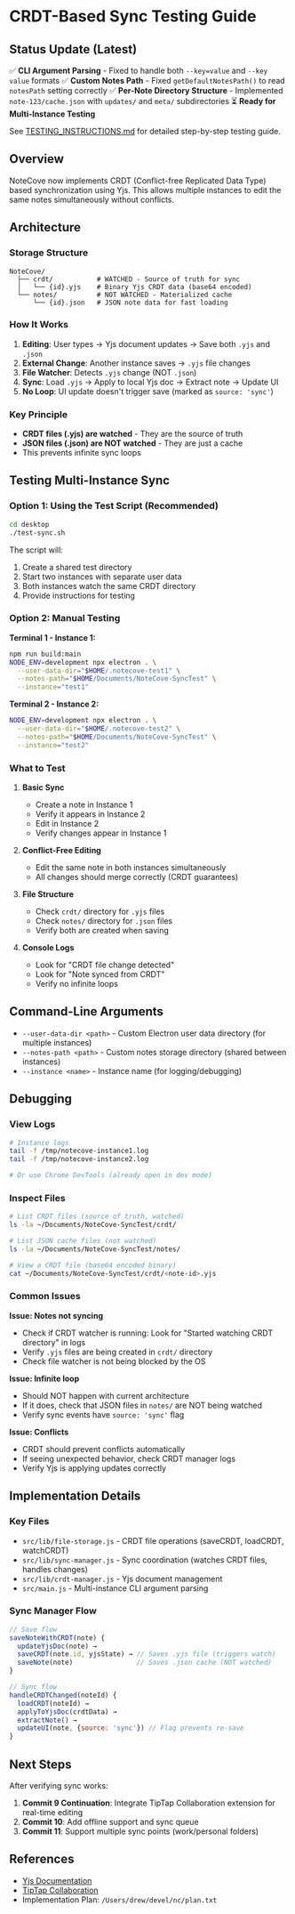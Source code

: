 # CRDT-Based Sync Testing Guide

## Status Update (Latest)

✅ **CLI Argument Parsing** - Fixed to handle both `--key=value` and `--key value` formats
✅ **Custom Notes Path** - Fixed `getDefaultNotesPath()` to read `notesPath` setting correctly
✅ **Per-Note Directory Structure** - Implemented `note-123/cache.json` with `updates/` and `meta/` subdirectories
⏳ **Ready for Multi-Instance Testing**

See [TESTING_INSTRUCTIONS.md](./TESTING_INSTRUCTIONS.md) for detailed step-by-step testing guide.

## Overview

NoteCove now implements CRDT (Conflict-free Replicated Data Type) based synchronization using Yjs. This allows multiple instances to edit the same notes simultaneously without conflicts.

## Architecture

### Storage Structure

```
NoteCove/
  ├── crdt/           # WATCHED - Source of truth for sync
  │   └── {id}.yjs    # Binary Yjs CRDT data (base64 encoded)
  └── notes/          # NOT WATCHED - Materialized cache
      └── {id}.json   # JSON note data for fast loading
```

### How It Works

1. **Editing**: User types → Yjs document updates → Save both `.yjs` and `.json`
2. **External Change**: Another instance saves → `.yjs` file changes
3. **File Watcher**: Detects `.yjs` change (NOT `.json`)
4. **Sync**: Load `.yjs` → Apply to local Yjs doc → Extract note → Update UI
5. **No Loop**: UI update doesn't trigger save (marked as `source: 'sync'`)

### Key Principle

- **CRDT files (.yjs) are watched** - They are the source of truth
- **JSON files (.json) are NOT watched** - They are just a cache
- This prevents infinite sync loops

## Testing Multi-Instance Sync

### Option 1: Using the Test Script (Recommended)

```bash
cd desktop
./test-sync.sh
```

The script will:
1. Create a shared test directory
2. Start two instances with separate user data
3. Both instances watch the same CRDT directory
4. Provide instructions for testing

### Option 2: Manual Testing

**Terminal 1 - Instance 1:**
```bash
npm run build:main
NODE_ENV=development npx electron . \
  --user-data-dir="$HOME/.notecove-test1" \
  --notes-path="$HOME/Documents/NoteCove-SyncTest" \
  --instance="test1"
```

**Terminal 2 - Instance 2:**
```bash
NODE_ENV=development npx electron . \
  --user-data-dir="$HOME/.notecove-test2" \
  --notes-path="$HOME/Documents/NoteCove-SyncTest" \
  --instance="test2"
```

### What to Test

1. **Basic Sync**
   - Create a note in Instance 1
   - Verify it appears in Instance 2
   - Edit in Instance 2
   - Verify changes appear in Instance 1

2. **Conflict-Free Editing**
   - Edit the same note in both instances simultaneously
   - All changes should merge correctly (CRDT guarantees)

3. **File Structure**
   - Check `crdt/` directory for `.yjs` files
   - Check `notes/` directory for `.json` files
   - Verify both are created when saving

4. **Console Logs**
   - Look for "CRDT file change detected"
   - Look for "Note synced from CRDT"
   - Verify no infinite loops

## Command-Line Arguments

- `--user-data-dir <path>` - Custom Electron user data directory (for multiple instances)
- `--notes-path <path>` - Custom notes storage directory (shared between instances)
- `--instance <name>` - Instance name (for logging/debugging)

## Debugging

### View Logs

```bash
# Instance logs
tail -f /tmp/notecove-instance1.log
tail -f /tmp/notecove-instance2.log

# Or use Chrome DevTools (already open in dev mode)
```

### Inspect Files

```bash
# List CRDT files (source of truth, watched)
ls -la ~/Documents/NoteCove-SyncTest/crdt/

# List JSON cache files (not watched)
ls -la ~/Documents/NoteCove-SyncTest/notes/

# View a CRDT file (base64 encoded binary)
cat ~/Documents/NoteCove-SyncTest/crdt/<note-id>.yjs
```

### Common Issues

**Issue: Notes not syncing**
- Check if CRDT watcher is running: Look for "Started watching CRDT directory" in logs
- Verify `.yjs` files are being created in `crdt/` directory
- Check file watcher is not being blocked by the OS

**Issue: Infinite loop**
- Should NOT happen with current architecture
- If it does, check that JSON files in `notes/` are NOT being watched
- Verify sync events have `source: 'sync'` flag

**Issue: Conflicts**
- CRDT should prevent conflicts automatically
- If seeing unexpected behavior, check CRDT manager logs
- Verify Yjs is applying updates correctly

## Implementation Details

### Key Files

- `src/lib/file-storage.js` - CRDT file operations (saveCRDT, loadCRDT, watchCRDT)
- `src/lib/sync-manager.js` - Sync coordination (watches CRDT files, handles changes)
- `src/lib/crdt-manager.js` - Yjs document management
- `src/main.js` - Multi-instance CLI argument parsing

### Sync Manager Flow

```javascript
// Save flow
saveNoteWithCRDT(note) {
  updateYjsDoc(note) → 
  saveCRDT(note.id, yjsState) → // Saves .yjs file (triggers watch)
  saveNote(note)                // Saves .json cache (NOT watched)
}

// Sync flow
handleCRDTChanged(noteId) {
  loadCRDT(noteId) →
  applyToYjsDoc(crdtData) →
  extractNote() →
  updateUI(note, {source: 'sync'}) // Flag prevents re-save
}
```

## Next Steps

After verifying sync works:

1. **Commit 9 Continuation**: Integrate TipTap Collaboration extension for real-time editing
2. **Commit 10**: Add offline support and sync queue
3. **Commit 11**: Support multiple sync points (work/personal folders)

## References

- [Yjs Documentation](https://docs.yjs.dev/)
- [TipTap Collaboration](https://tiptap.dev/guide/collaboration)
- Implementation Plan: `/Users/drew/devel/nc/plan.txt`
